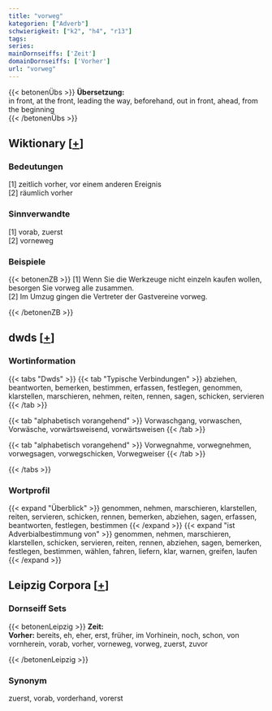 ```yaml
---
title: "vorweg"
kategorien: ["Adverb"]
schwierigkeit: ["k2", "h4", "r13"]
tags:
series:
mainDornseiffs: ['Zeit']
domainDornseiffs: ['Vorher']
url: "vorweg"
---
```


{{< betonenÜbs >}}
**Übersetzung:**  
in front, at the front, leading the way, beforehand, out in front, ahead, from the beginning  
{{< /betonenÜbs >}}

## Wiktionary [[+](https://de.wiktionary.org/wiki/vorweg)]

### Bedeutungen
[1] zeitlich vorher, vor einem anderen Ereignis  
[2] räumlich vorher  

### Sinnverwandte
[1] vorab, zuerst  
[2] vorneweg  

### Beispiele
{{< betonenZB >}}
[1] Wenn Sie die Werkzeuge nicht einzeln kaufen wollen, besorgen Sie vorweg alle zusammen.  
[2] Im Umzug gingen die Vertreter der Gastvereine vorweg.  

{{< /betonenZB >}}


## dwds [[+](https://www.dwds.de/wb/vorweg)]

### Wortinformation
{{< tabs "Dwds" >}}
{{< tab "Typische Verbindungen" >}}
abziehen, beantworten, bemerken, bestimmen, erfassen, festlegen, genommen, klarstellen, marschieren, nehmen, reiten, rennen, sagen, schicken, servieren
{{< /tab >}}

{{< tab "alphabetisch vorangehend" >}}
Vorwaschgang, vorwaschen, Vorwäsche, vorwärtsweisend, vorwärtsweisen
{{< /tab >}}

{{< tab "alphabetisch vorangehend" >}}
Vorwegnahme, vorwegnehmen, vorwegsagen, vorwegschicken, Vorwegweiser
{{< /tab >}}

{{< /tabs >}}

### Wortprofil
{{< expand "Überblick" >}} genommen, nehmen, marschieren, klarstellen, reiten, servieren, schicken, rennen, bemerken, abziehen, sagen, erfassen, beantworten, festlegen, bestimmen {{< /expand >}}
{{< expand "ist Adverbialbestimmung von" >}} genommen, nehmen, marschieren, klarstellen, schicken, servieren, reiten, rennen, abziehen, sagen, bemerken, festlegen, bestimmen, wählen, fahren, liefern, klar, warnen, greifen, laufen {{< /expand >}}

## Leipzig Corpora [[+](https://corpora.uni-leipzig.de/en/res?word=vorweg&corpusId=deu_newscrawl-public_2018)]

### Dornseiff Sets
{{< betonenLeipzig >}}
**Zeit:**  
**Vorher:** bereits, eh, eher, erst, früher, im Vorhinein, noch, schon, von vornherein, vorab, vorher, vorneweg, vorweg, zuerst, zuvor  

{{< /betonenLeipzig >}}

### Synonym
zuerst, vorab, vorderhand, vorerst

